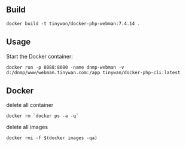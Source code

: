 ## Build

```
docker build -t tinywan/docker-php-webman:7.4.14 .
```
## Usage

Start the Docker container:

```
docker run -p 8088:8080 -name dnmp-webman -v d:/dnmp/www/webman.tinywan.com:/app tinywan/docker-php-cli:latest
```

## Docker 

delete all container
```
docker rm `docker ps -a -q`
```

delete all images
```
docker rmi -f $(docker images -qa)
```




